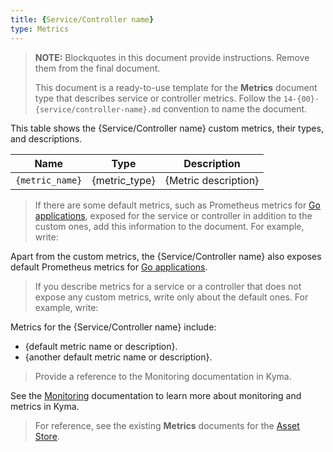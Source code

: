 ```yaml
---
title: {Service/Controller name}
type: Metrics
---
```


>**NOTE:** Blockquotes in this document provide instructions. Remove them from the final document.
>
>This document is a ready-to-use template for the **Metrics** document type that describes service or controller metrics. Follow the `14-{00}-{service/controller-name}.md` convention to name the document.

This table shows the {Service/Controller name} custom metrics, their types, and descriptions.

| Name | Type | Description |
|------|------|-------------|
| `{metric_name}` | {metric_type} | {Metric description} |

> If there are some default metrics, such as Prometheus metrics for [Go applications](https://prometheus.io/docs/guides/go-application/), exposed for the service or controller in addition to the custom ones, add this information to the document. For example, write:

Apart from the custom metrics, the {Service/Controller name} also exposes default Prometheus metrics for [Go applications](https://prometheus.io/docs/guides/go-application/).

> If you describe metrics for a service or a controller that does not expose any custom metrics, write only about the default ones. For example, write:

Metrics for the {Service/Controller name} include:

- {default metric name or description}.
- {another default metric name or description}.

> Provide a reference to the Monitoring documentation in Kyma.

See the [Monitoring](/components/monitoring) documentation to learn more about monitoring and metrics in Kyma.

> For reference, see the existing **Metrics** documents for the [Asset Store](https://kyma-project.io/docs/1.6/components/asset-store/#metrics-metrics).
